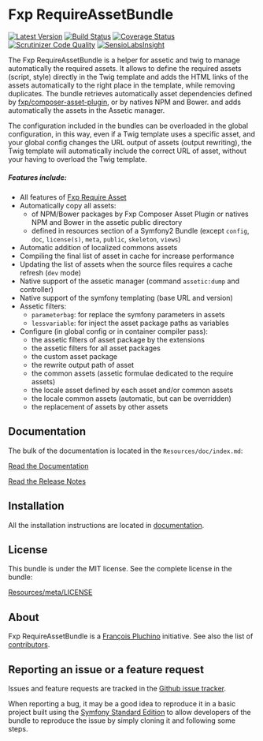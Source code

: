 Fxp RequireAssetBundle
======================

[![Latest Version](https://img.shields.io/packagist/v/fxp/require-asset-bundle.svg)](https://packagist.org/packages/fxp/require-asset-bundle)
[![Build Status](https://img.shields.io/travis/fxpio/FxpRequireAssetBundle/master.svg)](https://travis-ci.org/fxpio/FxpRequireAssetBundle)
[![Coverage Status](https://img.shields.io/coveralls/fxpio/FxpRequireAssetBundle/master.svg)](https://coveralls.io/r/fxpio/FxpRequireAssetBundle?branch=master)
[![Scrutinizer Code Quality](https://img.shields.io/scrutinizer/g/fxpio/FxpRequireAssetBundle/master.svg)](https://scrutinizer-ci.com/g/fxpio/FxpRequireAssetBundle?branch=master)
[![SensioLabsInsight](https://img.shields.io/sensiolabs/i/6819d453-7c5c-447f-ba5d-58e25409ac2d.svg)](https://insight.sensiolabs.com/projects/6819d453-7c5c-447f-ba5d-58e25409ac2d)

The Fxp RequireAssetBundle is a helper for assetic and twig to manage automatically the
required assets. It allows to define the required assets (script, style) directly in the
Twig template and adds the HTML links of the assets automatically to the right place in
the template, while removing duplicates. The bundle retrieves automatically asset dependencies
defined by [fxp/composer-asset-plugin](https://github.com/fxpio/composer-asset-plugin),
or by natives NPM and Bower.
and adds automatically the assets in the Assetic manager.

The configuration included in the bundles can be overloaded in the global configuration,
in this way, even if a Twig template uses a specific asset, and your global config changes
the URL output of assets (output rewriting), the Twig template will automatically include
the correct URL of asset, without your having to overload the Twig template.

##### Features include:

- All features of [Fxp Require Asset](https://github.com/fxpio/fxp-require-asset)
- Automatically copy all assets:
  - of NPM/Bower packages by Fxp Composer Asset Plugin or natives NPM and Bower in the assetic public directory
  - defined in resources section of a Symfony2 Bundle (except `config`, `doc`, `license(s)`, `meta`, `public`, `skeleton`, `views`)
- Automatic addition of localized commons assets
- Compiling the final list of asset in cache for increase performance
- Updating the list of assets when the source files requires a cache refresh (`dev` mode)
- Native support of the assetic manager (command `assetic:dump` and controller)
- Native support of the symfony templating (base URL and version)
- Assetic filters:
  - `parameterbag`: for replace the symfony parameters in assets
  - `lessvariable`: for inject the asset package paths as variables
- Configure (in global config or in container compiler pass):
  - the assetic filters of asset package by the extensions
  - the assetic filters for all asset packages
  - the custom asset package
  - the rewrite output path of asset
  - the common assets (assetic formulae dedicated to the require assets)
  - the locale asset defined by each asset and/or common assets
  - the locale common assets (automatic, but can be overridden)
  - the replacement of assets by other assets

Documentation
-------------

The bulk of the documentation is located in the `Resources/doc/index.md`:

[Read the Documentation](Resources/doc/index.md)

[Read the Release Notes](https://github.com/fxpio/FxpRequireAssetBundle/releases)

Installation
------------

All the installation instructions are located in [documentation](Resources/doc/index.md).

License
-------

This bundle is under the MIT license. See the complete license in the bundle:

[Resources/meta/LICENSE](Resources/meta/LICENSE)

About
-----

Fxp RequireAssetBundle is a [François Pluchino](https://github.com/francoispluchino) initiative.
See also the list of [contributors](https://github.com/fxpio/FxpRequireAssetBundle/contributors).

Reporting an issue or a feature request
---------------------------------------

Issues and feature requests are tracked in the [Github issue tracker](https://github.com/fxpio/FxpRequireAssetBundle/issues).

When reporting a bug, it may be a good idea to reproduce it in a basic project
built using the [Symfony Standard Edition](https://github.com/symfony/symfony-standard)
to allow developers of the bundle to reproduce the issue by simply cloning it
and following some steps.
